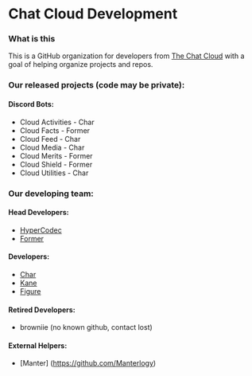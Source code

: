 # Chat Cloud Development

### What is this

This is a GitHub organization for developers from [The Chat Cloud](https://discord.gg/everyone) with a goal of helping organize projects and repos.

### Our released projects (code may be private):

#### Discord Bots:
- Cloud Activities - Char
- Cloud Facts - Former
- Cloud Feed - Char
- Cloud Media - Char
- Cloud Merits - Former
- Cloud Shield - Former
- Cloud Utilities - Char





### Our developing team:

#### Head Developers:
- [HyperCodec](https://github.com/hypercodec)
- [Former](https://github.com/fxrmer)

#### Developers:
- [Char](https://github.com/c-h-a-r)
- [Kane](https://github.com/kane28)
- [Figure](https://github.com/Ada64)

#### Retired Developers:
- browniie (no known github, contact lost)

#### External Helpers:
- [Manter] (https://github.com/Manterlogy)
